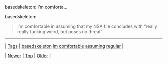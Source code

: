 <!--
title: basedskeleton
date: 2020-06-28T15:27:00.325Z
tags: basedskeleton, im, comfortable, assuming, regular
-->


basedskeleton: I’m comforta...

<p>basedskeleton:</p>
<blockquote>
<p>I’m comfortable in assuming that my NSA file concludes with “really really fucking weird, but poses no threat”</p>
</blockquote>

<!--BOTTOM-POST-NAVIGATION-->
---

| [Tags](tags.md) | [basedskeleton](tag-basedskeleton.md) [im](tag-im.md) [comfortable](tag-comfortable.md) [assuming](tag-assuming.md) [regular](tag-regular.md) |

| [Newer](88574571670.md) | [Top](index.md) | [Older](88631615862.md) |